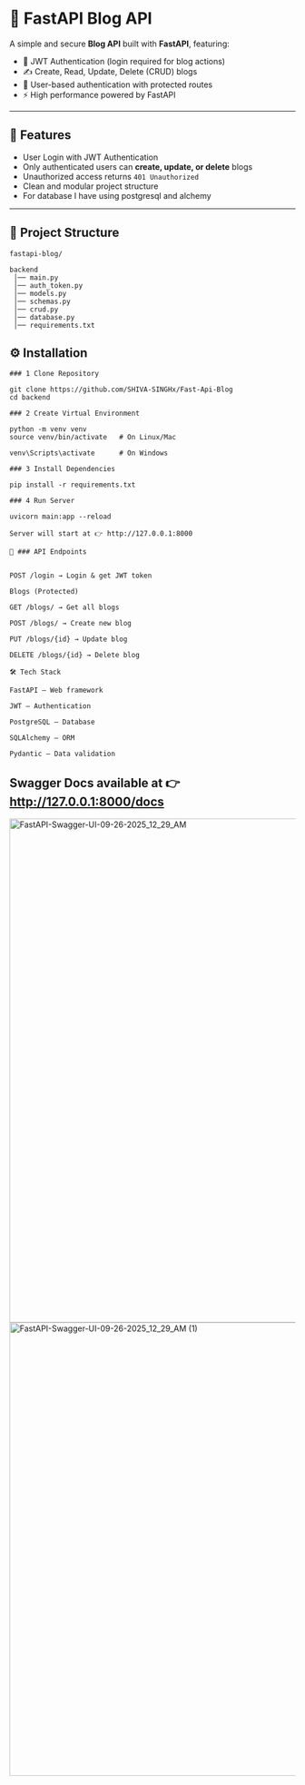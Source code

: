 # 📝 FastAPI Blog API  

A simple and secure **Blog API** built with **FastAPI**, featuring:  
- 🔐 JWT Authentication (login required for blog actions)  
- ✍️ Create, Read, Update, Delete (CRUD) blogs  
- 👤 User-based authentication with protected routes  
- ⚡ High performance powered by FastAPI  

---

## 🚀 Features  
- User Login with JWT Authentication  
- Only authenticated users can **create, update, or delete** blogs  
- Unauthorized access returns `401 Unauthorized`  
- Clean and modular project structure  
- For database I have using postgresql and alchemy

---

## 📂 Project Structure  
```
fastapi-blog/

backend
 │── main.py 
 │── auth_token.py
 │── models.py 
 │── schemas.py
 │── crud.py 
 │── database.py 
 │── requirements.txt

```

## ⚙️ Installation  

```
### 1️ Clone Repository

git clone https://github.com/SHIVA-SINGHx/Fast-Api-Blog
cd backend

### 2 Create Virtual Environment

python -m venv venv
source venv/bin/activate   # On Linux/Mac

venv\Scripts\activate      # On Windows

### 3 Install Dependencies

pip install -r requirements.txt

### 4 Run Server

uvicorn main:app --reload

Server will start at 👉 http://127.0.0.1:8000

```
```
📌 ### API Endpoints


POST /login → Login & get JWT token

Blogs (Protected)

GET /blogs/ → Get all blogs

POST /blogs/ → Create new blog

PUT /blogs/{id} → Update blog

DELETE /blogs/{id} → Delete blog
```
```
🛠 Tech Stack

FastAPI – Web framework

JWT – Authentication

PostgreSQL – Database

SQLAlchemy – ORM

Pydantic – Data validation

```
## Swagger Docs available at 👉 http://127.0.0.1:8000/docs

<img width="1552" height="888" alt="FastAPI-Swagger-UI-09-26-2025_12_29_AM" src="https://github.com/user-attachments/assets/0eb4933c-2510-4d57-85cf-fe9e1e875907" />
<img width="1507" height="799" alt="FastAPI-Swagger-UI-09-26-2025_12_29_AM (1)" src="https://github.com/user-attachments/assets/81039be4-b411-411e-81ce-34e77d113335" />


